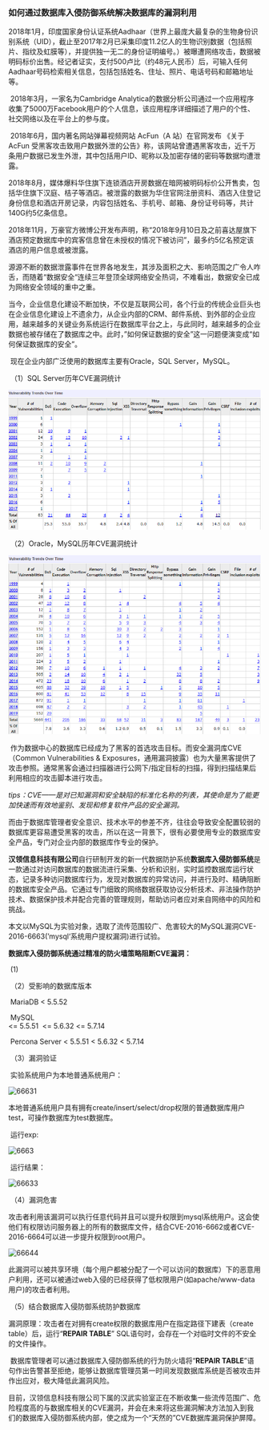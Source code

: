 ### 		如何通过数据库入侵防御系统解决数据库的漏洞利用

​	2018年1月，印度国家身份认证系统Aadhaar（世界上最庞大最复杂的生物身份识别系统（UID），截止至2017年2月已采集印度11.2亿人的生物识别数据（包括照片、指纹及虹膜等），并提供独一无二的身份证明编号。）被曝遭网络攻击，数据被明码标价出售。经记者证实，支付500卢比（约48元人民币）后，可输入任何Aadhaar号码检索相关信息，包括包括姓名、住址、照片、电话号码和邮箱地址等。

​	2018年3月，一家名为Cambridge Analytica的数据分析公司通过一个应用程序收集了5000万Facebook用户的个人信息，该应用程序详细描述了用户的个性、社交网络以及在平台上的参与度。 

​	2018年6月，国内著名网站弹幕视频网站 AcFun（A 站）在官网发布 《关于AcFun 受黑客攻击致用户数据外泄的公告》称，该网站曾遭遇黑客攻击，近千万条用户数据已发生外泄，其中包括用户ID、昵称以及加密存储的密码等数据均遭泄露。

​	2018年8月，媒体爆料华住旗下连锁酒店开房数据在暗网被明码标价公开售卖，包括华住旗下汉庭、桔子等酒店。被泄露的数据为华住官网注册资料、酒店入住登记身份信息和酒店开房记录，内容包括姓名、手机号、邮箱、身份证号码等，共计140G约5亿条信息。 

​	2018年11月，万豪官方微博公开发布声明，称“2018年9月10日及之前喜达屋旗下酒店预定数据库中的宾客信息曾在未授权的情况下被访问”，最多约5亿名预定该酒店的用户信息或被泄露。

​	源源不断的数据泄露事件在世界各地发生，其涉及面积之大、影响范围之广令人咋舌，而随着“数据安全“连续三年登顶全球网络安全热词，不难看出，数据安全已成为网络安全领域的重中之重。

​	当今，企业信息化建设不断加快，不仅是互联网公司，各个行业的传统企业巨头也在企业信息化建设上不遗余力，从企业内部的CRM、邮件系统、到外部的企业应用，越来越多的关键业务系统运行在数据库平台之上，与此同时，越来越多的企业数据也被存储在了数据库之中。此时，”如何保证数据的安全”这一问题便演变成“如何保证数据库的安全”。

​	现在企业内部广泛使用的数据库主要有Oracle，SQL Server，MySQL。

​	（1）SQL Server历年CVE漏洞统计

![1555049260772](assets/1555049260772.png)

​	（2）Oracle，MySQL历年CVE漏洞统计

![1555049469382](assets/1555049469382.png)

​	作为数据中心的数据库已经成为了黑客的首选攻击目标。而安全漏洞库CVE （Common Vulnerabilities & Exposures，通用漏洞披露）也为大量黑客提供了攻击参照。通常黑客会通过扫描器进行公网下/指定目标的扫描，得到扫描结果后利用相应的攻击脚本进行攻击。

​	*tips：CVE——是对已知漏洞和安全缺陷的标准化名称的列表，其使命是为了能更加快速而有效地鉴别、发现和修复软件产品的安全漏洞。*	

​	而由于数据库管理者安全意识、技术水平的参差不齐，往往会导致安全配置较弱的数据库更容易遭受黑客的攻击，所以在这一背景下，很有必要使用专业的数据库安全产品，专门对企业内部的数据库作专业的保护。

​	**汉领信息科技有限公司**自行研制开发的新一代数据防护系统**数据库入侵防御系统**是一款通过对访问数据库的数据流进行采集、分析和识别，实时监控数据库运行状态，记录多种访问数据库行为，发现对数据库的异常访问，并进行及时、精确阻断的数据库安全产品。它通过专门细致的网络数据获取协议分析技术、非法操作防护技术、数据保护技术并配合完善的管理规则，帮助访问者应对来自网络中的风险和挑战。

​	本文以MySQL为实验对象，选取了流传范围较广、危害较大的MySQL漏洞CVE-2016-6663(’mysql‘系统用户提权漏洞)进行试验。

​	**数据库入侵防御系统通过精准的防火墙策略阻断CVE漏洞：**

​	  (1)

​	（2）受影响的数据库版本

​	MariaDB 
   		 < 5.5.52

​	MySQL  
 		 <= 5.5.51
​		 <= 5.6.32
   		 <= 5.7.14

​	Percona Server
  		 < 5.5.51
   		 < 5.6.32
 		 < 5.7.14	

​	（3）漏洞验证

​	实验系统用户为本地普通系统用户：

![66631](https://github.com/leadsino/dqk/blob/master/2.12/images/66631.png?raw=true)

​       本地普通系统用户具有拥有create/insert/select/drop权限的普通数据库用户test，可操作数据库为test数据库。

​	运行exp:

![6663](https://github.com/leadsino/dqk/blob/master/2.12/images/6663.gif?raw=true)

​	运行结果：

![66633](https://github.com/leadsino/dqk/blob/master/2.12/images/66633.png?raw=true)

​	（4）漏洞危害

​	攻击者利用该漏洞可以执行任意代码并且可以提升权限到mysql系统用户。这会使他们有权限访问服务器上的所有的数据库文件，结合CVE-2016-6662或者CVE-2016-6664可以进一步提升权限到root用户。

![66644](https://github.com/leadsino/dqk/blob/master/2.12/images/66644.png?raw=true)

​	此漏洞可以被共享环境（每个用户都被分配了一个可以访问的数据库）下的恶意用户利用，还可以被通过web入侵的已经获得了低权限用户(如apache/www-data用户)的攻击者利用。

​	（5）结合数据库入侵防御系统防护数据库

​	漏洞原理：攻击者在对拥有create权限的数据库用户在指定路径下建表（create table）后，运行“**REPAIR TABLE**” SQL语句时，会存在一个对临时文件的不安全的文件操作。

​	数据库管理者可以通过数据库入侵防御系统的行为防火墙将“**REPAIR TABLE**”语句作出告警甚至拒绝，能够让数据库管理员第一时间发现数据库系统是否被攻击并作出应对，极大降低此漏洞风险。

​	目前，汉领信息科技有限公司下属的汉武实验室正在不断收集一些流传范围广、危险程度高的与数据库相关的CVE漏洞，并会在未来将这些漏洞解决方法加入到我们的数据库入侵防御系统内部，使之成为一个“天然的”CVE数据库漏洞保护屏障。

